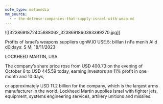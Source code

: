 ```yaml
---
note_type: metamedia
mm_source:
  - - the-defense-companies-that-supply-israel-with-weap.md
---
```


![[3238691872405888062_3238691860393399270.jpg]]

Profits of Israel’s weapons suppliers ugnW.IO
USE.5: billlan i nFa menih Al d d0idays: S M,
18/11/2023

LOCKHEED MARTIN, USA

The company’s share price rose from USD 400.73 on
the evening of October 6 to USD 445.59 today, earning
investors an 11% profit in one month and 10 days,

or approximately USD 11.2 billion for the company,
which is the largest arms manufacturer in the world.
Lockheed Martin supplies Israel with fighter jets,
equipment, systems engineering services, artillery
unitions and missiles.


